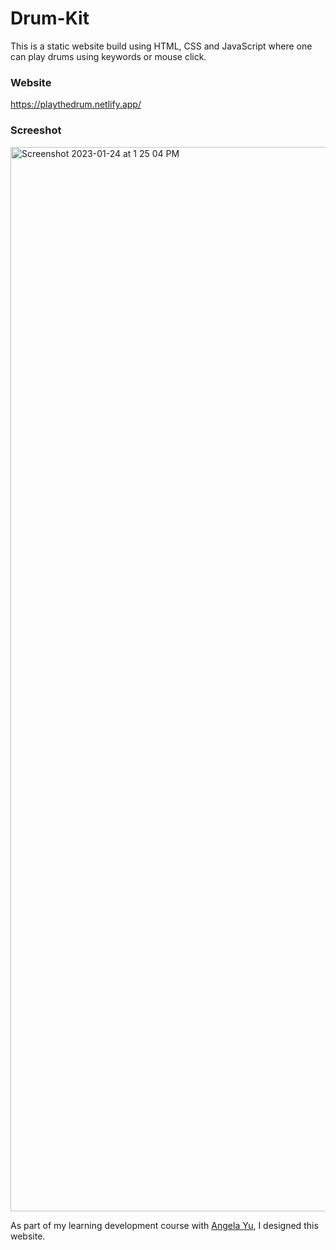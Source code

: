 # Drum-Kit
This is a static website build using HTML, CSS and JavaScript where one can play drums using keywords or mouse click.

### Website
https://playthedrum.netlify.app/

### Screeshot
<img width="1703" alt="Screenshot 2023-01-24 at 1 25 04 PM" src="https://user-images.githubusercontent.com/63224718/214239070-9a17e643-1806-4b6c-81cb-c5f7f4a10931.png">

As part of my learning development course with [Angela Yu](https://www.google.com/search?client=firefox-b-d&q=angela-yu), I designed this website.
